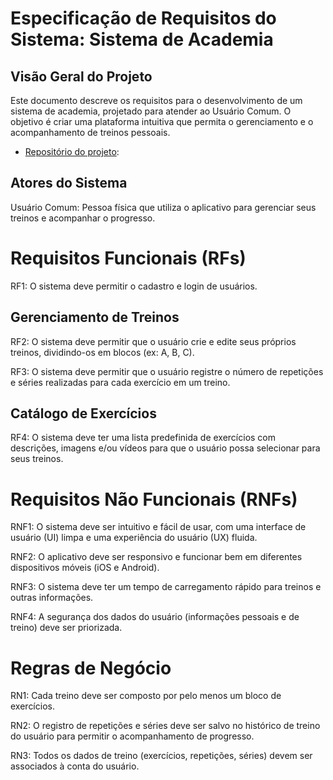 # Especificação de Requisitos do Sistema: Sistema de Academia

## Visão Geral do Projeto
Este documento descreve os requisitos para o desenvolvimento de um sistema de academia,
projetado para atender ao Usuário Comum. O objetivo é criar uma plataforma intuitiva que permita o gerenciamento e o acompanhamento de treinos pessoais.

- [Repositório do projeto](.https://github.com/Stanly1BR/projetoAcademy):

## Atores do Sistema
Usuário Comum: Pessoa física que utiliza o aplicativo para gerenciar seus treinos e acompanhar o progresso.

# Requisitos Funcionais (RFs)

RF1: O sistema deve permitir o cadastro e login de usuários.

## Gerenciamento de Treinos

RF2: O sistema deve permitir que o usuário crie e edite seus próprios treinos, dividindo-os em blocos (ex: A, B, C).

RF3: O sistema deve permitir que o usuário registre o número de repetições e séries realizadas para cada exercício em um treino.

## Catálogo de Exercícios

RF4: O sistema deve ter uma lista predefinida de exercícios com descrições, imagens e/ou vídeos para que o usuário possa selecionar para seus treinos.

# Requisitos Não Funcionais (RNFs)

RNF1: O sistema deve ser intuitivo e fácil de usar, com uma interface de usuário (UI) limpa e uma experiência do usuário (UX) fluida.

RNF2: O aplicativo deve ser responsivo e funcionar bem em diferentes dispositivos móveis (iOS e Android).

RNF3: O sistema deve ter um tempo de carregamento rápido para treinos e outras informações.

RNF4: A segurança dos dados do usuário (informações pessoais e de treino) deve ser priorizada.

# Regras de Negócio

RN1: Cada treino deve ser composto por pelo menos um bloco de exercícios.

RN2: O registro de repetições e séries deve ser salvo no histórico de treino do usuário para permitir o acompanhamento de progresso.

RN3: Todos os dados de treino (exercícios, repetições, séries) devem ser associados à conta do usuário.

